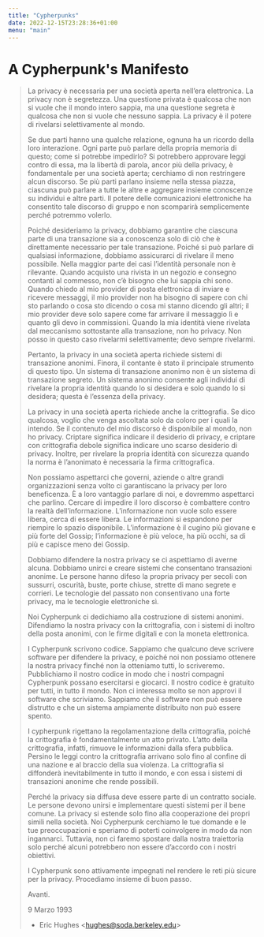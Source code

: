 ```yaml
---
title: "Cypherpunks"
date: 2022-12-15T23:28:36+01:00
menu: "main"
---
```


# A Cypherpunk's Manifesto

> La privacy è necessaria per una società aperta nell’era elettronica. La privacy non è segretezza. Una questione privata è qualcosa che non si vuole che il mondo intero sappia, ma una questione segreta è qualcosa che non si vuole che nessuno sappia. La privacy è il potere di rivelarsi selettivamente al mondo.
>
> Se due parti hanno una qualche relazione, ognuna ha un ricordo della loro interazione. Ogni parte può parlare della propria memoria di questo; come si potrebbe impedirlo? Si potrebbero approvare leggi contro di essa, ma la libertà di parola, ancor più della privacy, è fondamentale per una società aperta; cerchiamo di non restringere alcun discorso. Se più parti parlano insieme nella stessa piazza, ciascuna può parlare a tutte le altre e aggregare insieme conoscenze su individui e altre parti. Il potere delle comunicazioni elettroniche ha consentito tale discorso di gruppo e non scomparirà semplicemente perché potremmo volerlo.
>
> Poiché desideriamo la privacy, dobbiamo garantire che ciascuna parte di una transazione sia a conoscenza solo di ciò che è direttamente necessario per tale transazione. Poiché si può parlare di qualsiasi informazione, dobbiamo assicurarci di rivelare il meno possibile. Nella maggior parte dei casi l’identità personale non è rilevante. Quando acquisto una rivista in un negozio e consegno contanti al commesso, non c’è bisogno che lui sappia chi sono. Quando chiedo al mio provider di posta elettronica di inviare e ricevere messaggi, il mio provider non ha bisogno di sapere con chi sto parlando o cosa sto dicendo o cosa mi stanno dicendo gli altri; il mio provider deve solo sapere come far arrivare il messaggio lì e quanto gli devo in commissioni. Quando la mia identità viene rivelata dal meccanismo sottostante alla transazione, non ho privacy. Non posso in questo caso rivelarmi selettivamente; devo sempre rivelarmi.
>
> Pertanto, la privacy in una società aperta richiede sistemi di transazione anonimi. Finora, il contante è stato il principale strumento di questo tipo. Un sistema di transazione anonimo non è un sistema di transazione segreto. Un sistema anonimo consente agli individui di rivelare la propria identità quando lo si desidera e solo quando lo si desidera; questa è l’essenza della privacy.
>
> La privacy in una società aperta richiede anche la crittografia. Se dico qualcosa, voglio che venga ascoltata solo da coloro per i quali la intendo. Se il contenuto del mio discorso è disponibile al mondo, non ho privacy. Criptare significa indicare il desiderio di privacy, e criptare con crittografia debole significa indicare uno scarso desiderio di privacy. Inoltre, per rivelare la propria identità con sicurezza quando la norma è l’anonimato è necessaria la firma crittografica.
>
> Non possiamo aspettarci che governi, aziende o altre grandi organizzazioni senza volto ci garantiscano la privacy per loro beneficenza. È a loro vantaggio parlare di noi, e dovremmo aspettarci che parlino. Cercare di impedire il loro discorso è combattere contro la realtà dell’informazione. L’informazione non vuole solo essere libera, cerca di essere libera. Le informazioni si espandono per riempire lo spazio disponibile. L’informazione è il cugino più giovane e più forte del Gossip; l’informazione è più veloce, ha più occhi, sa di più e capisce meno dei Gossip.
>
> Dobbiamo difendere la nostra privacy se ci aspettiamo di averne alcuna. Dobbiamo unirci e creare sistemi che consentano transazioni anonime. Le persone hanno difeso la propria privacy per secoli con sussurri, oscurità, buste, porte chiuse, strette di mano segrete e corrieri. Le tecnologie del passato non consentivano una forte privacy, ma le tecnologie elettroniche sì.
>
> Noi Cypherpunk ci dedichiamo alla costruzione di sistemi anonimi. Difendiamo la nostra privacy con la crittografia, con i sistemi di inoltro della posta anonimi, con le firme digitali e con la moneta elettronica.
>
> I Cypherpunk scrivono codice. Sappiamo che qualcuno deve scrivere software per difendere la privacy, e poiché noi non possiamo ottenere la nostra privacy finché non la otteniamo tutti, lo scriveremo. Pubblichiamo il nostro codice in modo che i nostri compagni Cypherpunk possano esercitarsi e giocarci. Il nostro codice è gratuito per tutti, in tutto il mondo. Non ci interessa molto se non approvi il software che scriviamo. Sappiamo che il software non può essere distrutto e che un sistema ampiamente distribuito non può essere spento.
>
> I cypherpunk rigettano la regolamentazione della crittografia, poiché la crittografia è fondamentalmente un atto privato. L’atto della crittografia, infatti, rimuove le informazioni dalla sfera pubblica. Persino le leggi contro la crittografia arrivano solo fino al confine di una nazione e al braccio della sua violenza. La crittografia si diffonderà inevitabilmente in tutto il mondo, e con essa i sistemi di transazioni anonime che rende possibili.
>
> Perché la privacy sia diffusa deve essere parte di un contratto sociale. Le persone devono unirsi e implementare questi sistemi per il bene comune. La privacy si estende solo fino alla cooperazione dei propri simili nella società. Noi Cypherpunk cerchiamo le tue domande e le tue preoccupazioni e speriamo di poterti coinvolgere in modo da non ingannarci. Tuttavia, non ci faremo spostare dalla nostra traiettoria solo perché alcuni potrebbero non essere d’accordo con i nostri obiettivi.
>
> I Cypherpunk sono attivamente impegnati nel rendere le reti più sicure per la privacy. Procediamo insieme di buon passo.
>
> Avanti.
>
> 9 Marzo 1993
> - Eric Hughes \<hughes@soda.berkeley.edu\>
